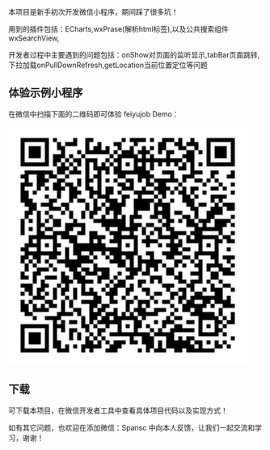 
本项目是新手初次开发微信小程序，期间踩了很多坑！

用到的插件包括：ECharts,wxPrase(解析html标签),以及公共搜索组件wxSearchView,

开发者过程中主要遇到的问题包括：onShow对页面的监听显示,tabBar页面跳转,下拉加载onPullDownRefresh,getLocation当前位置定位等问题

## 体验示例小程序

在微信中扫描下面的二维码即可体验 feiyujob Demo：

![feiyujob Demo](images/wx-app.jpg)

## 下载

可下载本项目，在微信开发者工具中查看具体项目代码以及实现方式！

如有其它问题，也欢迎在添加微信：Spansc 中向本人反馈，让我们一起交流和学习，谢谢！

